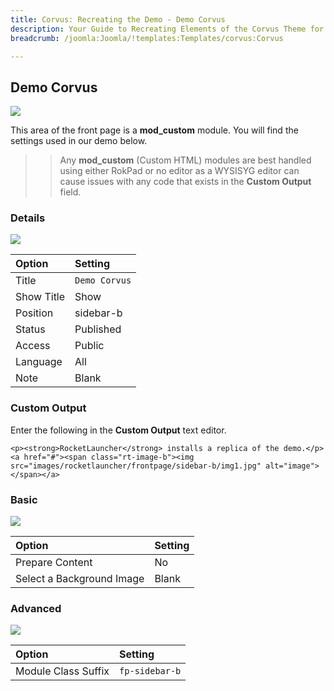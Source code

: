 ```yaml
---
title: Corvus: Recreating the Demo - Demo Corvus
description: Your Guide to Recreating Elements of the Corvus Theme for Joomla
breadcrumb: /joomla:Joomla/!templates:Templates/corvus:Corvus

---
```


Demo Corvus
-----
![][demo]

This area of the front page is a **mod_custom** module. You will find the settings used in our demo below.

>> Any **mod_custom** (Custom HTML) modules are best handled using either RokPad or no editor as a WYSISYG editor can cause issues with any code that exists in the **Custom Output** field.

### Details
![][demo2]

| Option     | Setting       |  
| :--------- | :------------ |  
| Title      | `Demo Corvus` |  
| Show Title | Show          |  
| Position   | sidebar-b     |  
| Status     | Published     |  
| Access     | Public        |  
| Language   | All           |  
| Note       | Blank         |  

### Custom Output
Enter the following in the **Custom Output** text editor.

~~~
<p><strong>RocketLauncher</strong> installs a replica of the demo.</p>
<a href="#"><span class="rt-image-b"><img src="images/rocketlauncher/frontpage/sidebar-b/img1.jpg" alt="image"></span></a>
~~~

### Basic
![][demo3]

| Option                    | Setting |  
| :------------------------ | :------ |  
| Prepare Content           | No      |  
| Select a Background Image | Blank   |

### Advanced
![][demo4]

| Option              | Setting        |  
| :------------------ | :------------- |  
| Module Class Suffix | `fp-sidebar-b` |  

[demo]: assets/demo_8.jpeg
[demo2]: assets/democorvus_1.jpeg
[demo3]: assets/democorvus_2.jpeg
[demo4]: assets/democorvus_3.jpeg